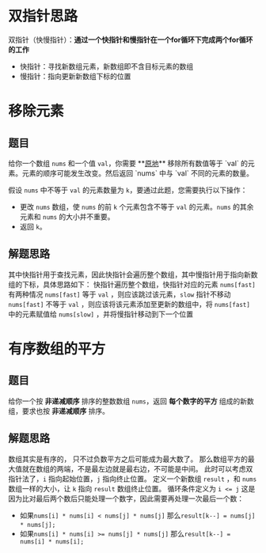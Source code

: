 # 双指针思路

双指针（快慢指针）：**通过一个快指针和慢指针在一个for循环下完成两个for循环的工作**
- 快指针：寻找新数组元素，新数组即不含目标元素的数组
- 慢指针：指向更新新数组下标的位置
# 移除元素
## 题目

给你一个数组 `nums` 和一个值 `val`，你需要 **[原地](https://baike.baidu.com/item/%E5%8E%9F%E5%9C%B0%E7%AE%97%E6%B3%95 "https://baike.baidu.com/item/%E5%8E%9F%E5%9C%B0%E7%AE%97%E6%B3%95")** 移除所有数值等于 `val` 的元素。元素的顺序可能发生改变。然后返回 `nums` 中与 `val` 不同的元素的数量。

假设 `nums` 中不等于 `val` 的元素数量为 `k`，要通过此题，您需要执行以下操作：

- 更改 `nums` 数组，使 `nums` 的前 `k` 个元素包含不等于 `val` 的元素。`nums` 的其余元素和 `nums` 的大小并不重要。
- 返回 `k`。
## 解题思路

其中快指针用于查找元素，因此快指针会遍历整个数组，其中慢指针用于指向新数组的下标，具体思路如下：
快指针遍历整个数组，快指针对应的元素 `nums[fast]` 有两种情况
	`nums[fast]` 等于 `val` ，则应该跳过该元素，`slow` 指针不移动
	`nums[fast]` 不等于 `val` ，则应该将该元素添加至更新的数组中，将 `nums[fast]` 中的元素赋值给 `nums[slow]` ，并将慢指针移动到下一个位置
# 有序数组的平方
## 题目

给你一个按 **非递减顺序** 排序的整数数组 `nums`，返回 **每个数字的平方** 组成的新数组，要求也按 **非递减顺序** 排序。
## 解题思路

数组其实是有序的， 只不过负数平方之后可能成为最大数了。
那么数组平方的最大值就在数组的两端，不是最左边就是最右边，不可能是中间。
此时可以考虑双指针法了，`i` 指向起始位置，`j` 指向终止位置。
定义一个新数组 `result` ，和 `nums` 数组一样的大小，让 `k` 指向 `result` 数组终止位置。
循环条件定义为 `i <= j` 这是因为比对最后两个数后只能处理一个数字，因此需要再处理一次最后一个数：
- 如果`nums[i] * nums[i] < nums[j] * nums[j]` 那么`result[k--] = nums[j] * nums[j];` 
- 如果`nums[i] * nums[i] >= nums[j] * nums[j]` 那么`result[k--] = nums[i] * nums[i];`
